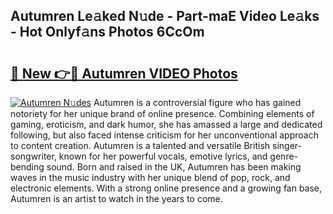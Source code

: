 ## Autumren Le𝚊ked N𝚞de - Part-maE Video Le𝚊ks - Hot Onlyf𝚊ns Photos 6CcOm

# <h2><a href="http://ac20628.deff.icu/?id=Autumren">🔗 New 👉🔴 Autumren VIDEO Photos</a></h2>

[![Autumren N𝚞des](https://i.imgur.com/rIISA9y.gif)](http://ac20628.deff.icu/?id=Autumren)
Autumren is a controversial figure who has gained notoriety for her unique brand of online presence. Combining elements of gaming, eroticism, and dark humor, she has amassed a large and dedicated following, but also faced intense criticism for her unconventional approach to content creation. Autumren is a talented and versatile British singer-songwriter, known for her powerful vocals, emotive lyrics, and genre-bending sound. Born and raised in the UK, Autumren has been making waves in the music industry with her unique blend of pop, rock, and electronic elements. With a strong online presence and a growing fan base, Autumren is an artist to watch in the years to come.
